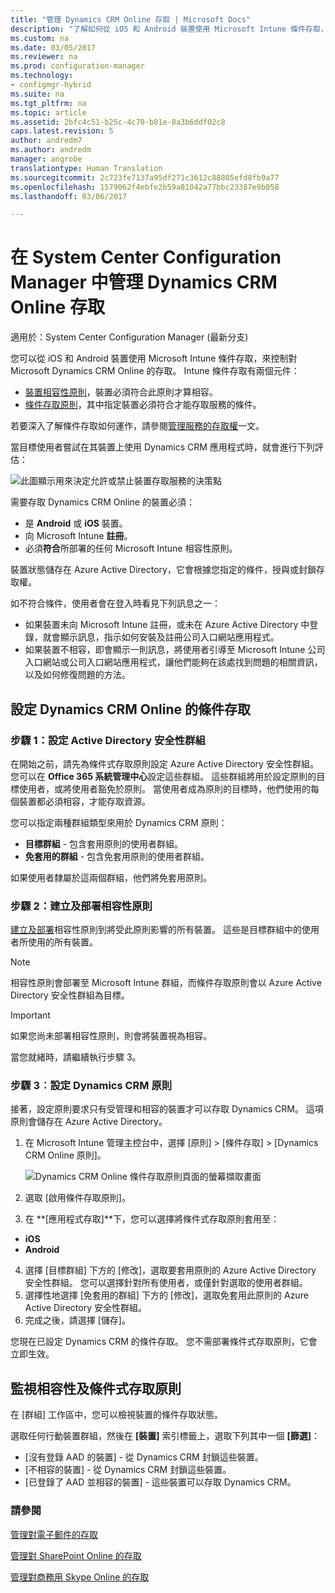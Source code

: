 ```yaml
---
title: "管理 Dynamics CRM Online 存取 | Microsoft Docs"
description: "了解如何從 iOS 和 Android 裝置使用 Microsoft Intune 條件存取，來控制對 Microsoft Dynamics CRM Online 的存取。"
ms.custom: na
ms.date: 03/05/2017
ms.reviewer: na
ms.prod: configuration-manager
ms.technology:
- configmgr-hybrid
ms.suite: na
ms.tgt_pltfrm: na
ms.topic: article
ms.assetid: 2bfc4c51-b25c-4c70-b81e-8a3b6ddf02c8
caps.latest.revision: 5
author: andredm7
ms.author: andredm
manager: angrobe
translationtype: Human Translation
ms.sourcegitcommit: 2c723fe7137a95df271c3612c88805efd8fb9a77
ms.openlocfilehash: 1579062f4ebfe2b59a81042a77bbc23387e9b058
ms.lasthandoff: 03/06/2017

---
```

# <a name="manage-dynamics-crm-online-access-in-system-center-configuration-manager"></a>在 System Center Configuration Manager 中管理 Dynamics CRM Online 存取

適用於：System Center Configuration Manager (最新分支)

您可以從 iOS 和 Android 裝置使用 Microsoft Intune 條件存取，來控制對 Microsoft Dynamics CRM Online 的存取。  Intune 條件存取有兩個元件：
* [裝置相容性原則](../../protect/deploy-use/device-compliance-policies.md)，裝置必須符合此原則才算相容。
* [條件存取原則](../../protect/deploy-use/manage-access-to-services.md)，其中指定裝置必須符合才能存取服務的條件。

若要深入了解條件存取如何運作，請參閱[管理服務的存取權](../../protect/deploy-use/manage-access-to-services.md)一文。


當目標使用者嘗試在其裝置上使用 Dynamics CRM 應用程式時，就會進行下列評估：

![此圖顯示用來決定允許或禁止裝置存取服務的決策點](media/mdm-ca-dynamics-crm-flow-diagram.png)

需要存取 Dynamics CRM Online 的裝置必須：
* 是 **Android** 或 **iOS** 裝置。
* 向 Microsoft Intune **註冊**。
* 必須**符合**所部署的任何 Microsoft Intune 相容性原則。

裝置狀態儲存在 Azure Active Directory，它會根據您指定的條件，授與或封鎖存取權。

如不符合條件，使用者會在登入時看見下列訊息之一：
* 如果裝置未向 Microsoft Intune 註冊，或未在 Azure Active Directory 中登錄，就會顯示訊息，指示如何安裝及註冊公司入口網站應用程式。
* 如果裝置不相容，即會顯示一則訊息，將使用者引導至 Microsoft Intune 公司入口網站或公司入口網站應用程式，讓他們能夠在該處找到問題的相關資訊，以及如何修復問題的方法。

## <a name="configure-conditional-access-for-dynamics-crm-online"></a>設定 Dynamics CRM Online 的條件存取  
### <a name="step-1-configure-active-directory-security-groups"></a>步驟 1：設定 Active Directory 安全性群組

在開始之前，請先為條件式存取原則設定 Azure Active Directory 安全性群組。 您可以在 **Office 365 系統管理中心**設定這些群組。 這些群組將用於設定原則的目標使用者，或將使用者豁免於原則。 當使用者成為原則的目標時，他們使用的每個裝置都必須相容，才能存取資源。

您可以指定兩種群組類型來用於 Dynamics CRM 原則：
* **目標群組** - 包含套用原則的使用者群組。
* **免套用的群組** - 包含免套用原則的使用者群組。

如果使用者隸屬於這兩個群組，他們將免套用原則。

### <a name="step-2-configure-and-deploy-a-compliance-policy"></a>步驟 2：建立及部署相容性原則
[建立及部署](../../protect/deploy-use/device-compliance-policies.md)相容性原則到將受此原則影響的所有裝置。 這些是目標群組中的使用者所使用的所有裝置。

> [!NOTE]
> 相容性原則會部署至 Microsoft Intune 群組，而條件存取原則會以 Azure Active Directory 安全性群組為目標。

> [!IMPORTANT]
> 如果您尚未部署相容性原則，則會將裝置視為相容。

當您就緒時，請繼續執行步驟 3。
### <a name="step-3-configure-the-dynamics-crm-policy"></a>步驟 3︰設定 Dynamics CRM 原則
接著，設定原則要求只有受管理和相容的裝置才可以存取 Dynamics CRM。 這項原則會儲存在 Azure Active Directory。

1.  在 Microsoft Intune 管理主控台中，選擇 [原則] > [條件存取] > [Dynamics CRM Online 原則]。

     ![Dynamics CRM Online 條件存取原則頁面的螢幕擷取畫面](media/mdm-ca-dynamics-crm-policy-configuration.png)

2.  選取 [啟用條件存取原則]。
3.  在 **[應用程式存取]**下，您可以選擇將條件式存取原則套用至：
  * **iOS**
  * **Android**
4.  選擇 [目標群組] 下方的 [修改]，選取要套用原則的 Azure Active Directory 安全性群組。 您可以選擇針對所有使用者，或僅針對選取的使用者群組。
5.  選擇性地選擇 [免套用的群組] 下方的 [修改]，選取免套用此原則的 Azure Active Directory 安全性群組。
6.  完成之後，請選擇 [儲存]。

您現在已設定 Dynamics CRM 的條件存取。 您不需部署條件式存取原則，它會立即生效。
##  <a name="monitor-the-compliance-and-conditional-access-policies"></a>監視相容性及條件式存取原則

在 [群組] 工作區中，您可以檢視裝置的條件存取狀態。

選取任何行動裝置群組，然後在 **[裝置]** 索引標籤上，選取下列其中一個 **[篩選]**：
* [沒有登錄 AAD 的裝置] - 從 Dynamics CRM 封鎖這些裝置。
* [不相容的裝置] - 從 Dynamics CRM 封鎖這些裝置。
* [已登錄了 AAD 並相容的裝置] - 這些裝置可以存取 Dynamics CRM。

###  <a name="see-also"></a>請參閱
[管理對電子郵件的存取](../../protect/deploy-use/manage-email-access.md)

[管理對 SharePoint Online 的存取](../../protect/deploy-use/manage-sharepoint-online-access.md)

[管理對商務用 Skype Online 的存取](../../protect/deploy-use/manage-skype-for-business-online-access.md)

